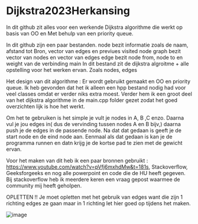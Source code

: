 # Dijkstra2023Herkansing

In dit github zit alles voor een werkende Dijkstra algorithme die werkt op basis van OO en Met behulp van een priority queue.

In dit github zijn een paar bestanden.
node bezit informatie zoals de naam, afstand tot Bron, vector van edges en previues visited node
graph bezit vector van nodes en vector van edges
edge bezit node from, node to en weight van de verbinding
main In dit bestand zit de dijkstra algroitme + alle opstelling voor het werken ervan. Zoals nodes, edges

Het design van dit algorithme :
Er wordt gebruikt gemaakt en OO en priority queue. Ik heb gevonden dat het ik alleen een hpp bestand nodig had voor veel classes omdat er verder niks extra moest. 
Verder hem ik een groot deel van het dijkstra algorithme in de main.cpp folder gezet zodat het goed overzichten lijk is hoe het werkt.

Om het te gebruiken is het simple je vult je nodes in A, B ,C enzo. Daarna vul je jou edges in( dus de vervinding tussen nodes A en B bijv,) daarna push je de edges in de passende node.
Na dat dat gedaan is geeft je de start node en de eind node aan. Eenmaal als dat gedaan is kan je de programma runnen en datn krijg je de kortse pad te zien met de gewicht ervan.

Voor het maken van dit heb ik een paar bronnen gebruikt : https://www.youtube.com/watch?v=pVfj6mxhdMw&t=181s, Stackoverflow, Geeksforgeeks en nog alle powerpoint en code die de HU heeft gegeven.
Bij stackoverflow heb ik meerdere keren een vraag gepost waarmee de community mij heeft geholpen.

OPLETTEN !! Je moet opletten met het gebruik van edges want die zijn 1 richting edges ze gaan maar in 1 richting let hier goed op tijdens het maken.


![image](https://github.com/QuintenBakkerlw/Dijkstra2023Herkansing/assets/94842376/0a91ec6e-b318-4ded-88f3-92a46c29de47)
